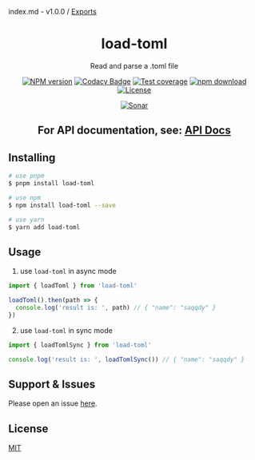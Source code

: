 index.md - v1.0.0 / [Exports](modules.md)

<div style="text-align: center;" align="center">

# load-toml

Read and parse a .toml file

[![NPM version][npm-image]][npm-url]
[![Codacy Badge][codacy-image]][codacy-url]
[![Test coverage][codecov-image]][codecov-url]
[![npm download][download-image]][download-url]
[![License][license-image]][license-url]

[![Sonar][sonar-image]][sonar-url]

</div>

<div style="text-align: center; margin-bottom: 20px;" align="center">

## **For API documentation, see: [API Docs](./docs/modules.md)**

</div>

## Installing

```bash
# use pnpm
$ pnpm install load-toml

# use npm
$ npm install load-toml --save

# use yarn
$ yarn add load-toml
```

## Usage

1. use `load-toml` in async mode

```js
import { loadToml } from 'load-toml'

loadToml().then(path => {
  console.log('result is: ', path) // { "name": "saqqdy" }
})
```

2. use `load-toml` in sync mode

```js
import { loadTomlSync } from 'load-toml'

console.log('result is: ', loadTomlSync()) // { "name": "saqqdy" }
```

## Support & Issues

Please open an issue [here](https://github.com/saqqdy/load-toml/issues).

## License

[MIT](LICENSE)

[npm-image]: https://img.shields.io/npm/v/load-toml.svg?style=flat-square
[npm-url]: https://npmjs.org/package/load-toml
[codacy-image]: https://app.codacy.com/project/badge/Grade/f70d4880e4ad4f40aa970eb9ee9d0696
[codacy-url]: https://www.codacy.com/gh/saqqdy/load-toml/dashboard?utm_source=github.com&utm_medium=referral&utm_content=saqqdy/load-toml&utm_campaign=Badge_Grade
[codecov-image]: https://img.shields.io/codecov/c/github/saqqdy/load-toml.svg?style=flat-square
[codecov-url]: https://codecov.io/github/saqqdy/load-toml?branch=master
[download-image]: https://img.shields.io/npm/dm/load-toml.svg?style=flat-square
[download-url]: https://npmjs.org/package/load-toml
[license-image]: https://img.shields.io/badge/License-MIT-blue.svg
[license-url]: LICENSE
[sonar-image]: https://sonarcloud.io/api/project_badges/quality_gate?project=saqqdy_load-toml
[sonar-url]: https://sonarcloud.io/dashboard?id=saqqdy_load-toml
